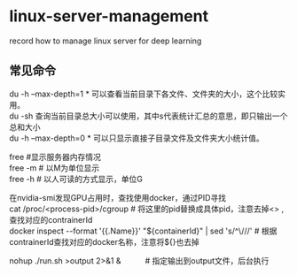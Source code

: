 # linux-server-management
record how to manage linux server for deep learning

## 常见命令
du -h –max-depth=1 *   可以查看当前目录下各文件、文件夹的大小，这个比较实用。   
du -sh   查询当前目录总大小可以使用，其中s代表统计汇总的意思，即只输出一个总和大小  
du -h –max-depth=0 *   可以只显示直接子目录文件及文件夹大小统计值。  

free  #显示服务器内存情况  
free -m    # 以M为单位显示  
free -h    # 以人可读的方式显示，单位G  

在nvidia-smi发现GPU占用时，查找使用docker，通过PID寻找  
cat /proc/\<process-pid\>/cgroup  # 将这里的pid替换成具体pid，注意去掉<> ,查找对应的contrainerId  
docker inspect --format '{{.Name}}' "${containerId}" | sed 's/^\///'   # 根据contrainerId查找对应的docker名称，注意将${}也去掉    

nohup ./run.sh >output 2>&1 &  &nbsp; &nbsp;&nbsp;&nbsp;&nbsp; &nbsp;&nbsp;            # 指定输出到output文件，后台执行
